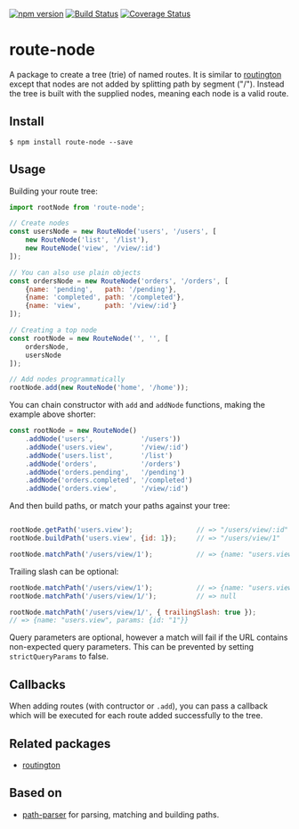 [![npm version](https://badge.fury.io/js/route-node.svg)](http://badge.fury.io/js/route-node)
[![Build Status](https://travis-ci.org/troch/route-node.svg?branch=master)](https://travis-ci.org/troch/route-node)
[![Coverage Status](https://coveralls.io/repos/troch/route-node/badge.svg?branch=master)](https://coveralls.io/r/troch/route-node?branch=master)


# route-node

A package to create a tree (trie) of named routes. It is similar to [routington](https://www.npmjs.com/package/routington) except that nodes are not added by splitting path by segment ("/"). Instead the tree is built with the supplied nodes, meaning each node is a valid route.


## Install

    $ npm install route-node --save

## Usage

Building your route tree:

```javascript
import rootNode from 'route-node';

// Create nodes
const usersNode = new RouteNode('users', '/users', [
    new RouteNode('list', '/list'),
    new RouteNode('view', '/view/:id')
]);

// You can also use plain objects
const ordersNode = new RouteNode('orders', '/orders', [
    {name: 'pending',   path: '/pending'},
    {name: 'completed', path: '/completed'},
    {name: 'view',      path: '/view/:id'}
]);

// Creating a top node
const rootNode = new RouteNode('', '', [
    ordersNode,
    usersNode
]);

// Add nodes programmatically
rootNode.add(new RouteNode('home', '/home'));
```
You can chain constructor with `add` and `addNode` functions, making the example above shorter:

```javascript
const rootNode = new RouteNode()
    .addNode('users',            '/users'))
    .addNode('users.view',       '/view/:id')
    .addNode('users.list',       '/list')
    .addNode('orders',           '/orders')
    .addNode('orders.pending',   '/pending')
    .addNode('orders.completed', '/completed')
    .addNode('orders.view',      '/view/:id')
```

And then build paths, or match your paths against your tree:

```javascript

rootNode.getPath('users.view');                // => "/users/view/:id"
rootNode.buildPath('users.view', {id: 1});     // => "/users/view/1"

rootNode.matchPath('/users/view/1');           // => {name: "users.view", params: {id: "1"}}
```

Trailing slash can be optional:

```javascript
rootNode.matchPath('/users/view/1');           // => {name: "users.view", params: {id: "1"}}
rootNode.matchPath('/users/view/1/');          // => null

rootNode.matchPath('/users/view/1/', { trailingSlash: true });
// => {name: "users.view", params: {id: "1"}}
```

Query parameters are optional, however a match will fail if the URL contains non-expected query parameters. This can be prevented by setting `strictQueryParams` to false.

## Callbacks

When adding routes (with contructor or `.add`), you can pass a callback which will be executed for each route added successfully to the tree.

## Related packages

- [routington](https://www.npmjs.com/package/routington)

## Based on

- [path-parser](https://www.npmjs.com/package/path-parser) for parsing, matching and building paths.
